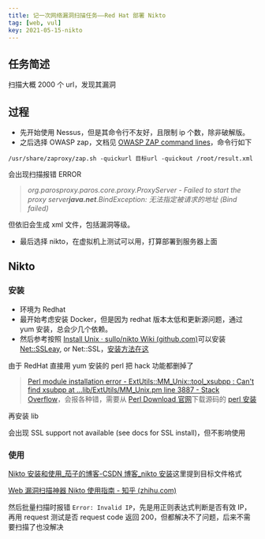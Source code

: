 ```yaml
---
title: 记一次网络漏洞扫描任务——Red Hat 部署 Nikto
tag: [web, vul]
key: 2021-05-15-nikto
---
```


## 任务简述

扫描大概 2000 个 url，发现其漏洞

## 过程

- 先开始使用 Nessus，但是其命令行不友好，且限制 ip 个数，除非破解版。
- 之后选择 OWASP zap，文档见 [OWASP ZAP command lines](https://www.zaproxy.org/docs/desktop/cmdline/)，命令行如下

`/usr/share/zaproxy/zap.sh -quickurl 目标url -quickout /root/result.xml`

会出现扫描报错 ERROR

> *org.parosproxy.paros.core.proxy.ProxyServer  - Failed to start the proxy server**java.net**.BindException: 无法指定被请求的地址 (Bind failed)*

但依旧会生成 xml 文件，包括漏洞等级。

- 最后选择 nikto，在虚拟机上测试可以用，打算部署到服务器上面

## Nikto

### 安装

- 环境为 Redhat
- 最开始考虑安装 Docker，但是因为 redhat 版本太低和更新源问题，通过 yum 安装，总会少几个依赖。
- 然后参考按照 [Install Unix · sullo/nikto Wiki (github.com)](https://github.com/sullo/nikto/wiki/Install-Unix)可以安装 [Net::SSLeay](https://metacpan.org/pod/Net::SSLeay), or Net::SSL，[安装方法在这](https://blog.csdn.net/weixin_34000916/article/details/92354797)

由于 RedHat 直接用 yum 安装的 perl 把 hack 功能都删掉了

> [Perl module installation error - ExtUtils::MM_Unix::tool_xsubpp : Can't find xsubpp at ...lib/ExtUtils/MM_Unix.pm line 3887 - Stack Overflow](https://stackoverflow.com/questions/61479572/perl-module-installation-error-extutilsmm-unixtool-xsubpp-cant-find-xsu)，会报各种错，需要从 [Perl Download 官网](https://www.perl.org/get.html%23unix_like)下载源码的 [perl 安装](https://blog.csdn.net/s592652578/article/details/74978181)

再安装 lib

会出现 SSL support not available (see docs for SSL install)，但不影响使用

### 使用

[Nikto 安装和使用_茄子的博客-CSDN 博客_nikto 安装](https://blog.csdn.net/hexf9632/article/details/106538930)这里提到目标文件格式

[Web 漏洞扫描神器 Nikto 使用指南 - 知乎 (zhihu.com)](https://zhuanlan.zhihu.com/p/124246499)

然后批量扫描时报错 `Error: Invalid IP`，先是用正则表达式判断是否有效 IP，再用 request 测试是否 request code 返回 200，但都解决不了问题，后来不需要扫描了也没解决
